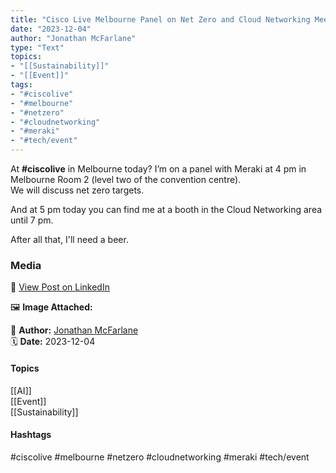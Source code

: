 ```yaml
---
title: "Cisco Live Melbourne Panel on Net Zero and Cloud Networking Meetup"  
date: "2023-12-04"  
author: "Jonathan McFarlane"  
type: "Text"  
topics:  
- "[[Sustainability]]"  
- "[[Event]]"    
tags:  
- "#ciscolive"  
- "#melbourne"  
- "#netzero"  
- "#cloudnetworking"  
- "#meraki"  
- "#tech/event"
---
```


  

At **#ciscolive** in Melbourne today? I’m on a panel with Meraki at 4 pm in Melbourne Room 2 (level two of the convention centre).  
We will discuss net zero targets.

And at 5 pm today you can find me at a booth in the Cloud Networking area until 7 pm.

After all that, I'll need a beer.

### Media

🔗 [View Post on LinkedIn](https://www.linkedin.com/feed/update/urn:li:activity:7137585909423632384)  
  
🖼 **Image Attached:**  
  
  
👤 **Author:** [Jonathan McFarlane](https://www.linkedin.com/in/jonathanmcfarlane/)  
🗓️ **Date:** 2023-12-04

#### Topics

[[AI]]  
[[Event]]  
[[Sustainability]]

#### Hashtags

#ciscolive #melbourne #netzero #cloudnetworking #meraki #tech/event